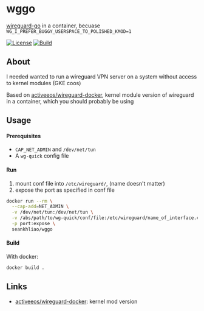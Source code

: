 # wggo

[wireguard-go](https://git.zx2c4.com/wireguard-go/about/) in a container, becuase `WG_I_PREFER_BUGGY_USERSPACE_TO_POLISHED_KMOD=1`

[![License](https://img.shields.io/github/license/seankhliao/wggo.svg?style=for-the-badge&maxAge=31536000)](LICENSE)
[![Build](https://badger.seankhliao.com/i/github_seankhliao_wggo)](https://badger.seankhliao.com/l/github_seankhliao_wggo)

## About

I ~~needed~~ wanted to run a wireguard VPN server on a system without access to kernel modules (GKE coos)

Based on [activeeos/wireguard-docker](https://github.com/activeeos/wireguard-docker), kernel module version of wireguard in a container, which you should probably be using

## Usage

#### Prerequisites

- `CAP_NET_ADMIN` and `/dev/net/tun`
- A `wg-quick` config file

#### Run

1. mount conf file into `/etc/wireguard/`, (name doesn't matter)
2. expose the port as specified in conf file

```sh
docker run --rm \
  --cap-add=NET_ADMIN \
  -v /dev/net/tun:/dev/net/tun \
  -v /abs/path/to/wg-quick/conf/file:/etc/wireguard/name_of_interface.conf \
  -p port:expose \
  seankhliao/wggo
```

#### Build

With docker:

```sh
docker build .
```

## Links

- [activeeos/wireguard-docker](https://github.com/activeeos/wireguard-docker): kernel mod version
